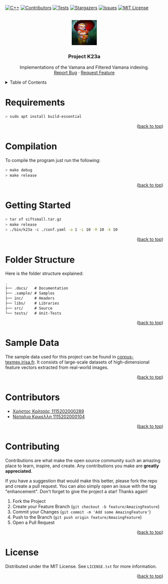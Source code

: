 <!-- Improved compatibility of back to top link: See: https://github.com/xcalts/di-uoa-project-k23a/pull/73 -->
<a id="readme-top"></a>



[![C++][C++]][C++-url]
[![Contributors][contributors-shield]][contributors-url]
[![Tests][tests-shield]][tests-url]
[![Stargazers][stars-shield]][stars-url]
[![Issues][issues-shield]][issues-url]
[![MIT License][license-shield]][license-url]



<!-- PROJECT LOGO -->
<br />
<div align="center">
  <a href="https://github.com/xcalts/di-uoa-project-k23a">
    <img src=".assets/logo.png" alt="Logo" width="80" height="80">
  </a>

  <h3 align="center">Project K23a</h3>

  <p align="center">
    Implementations of the Vamana and Filtered Vamana indexing.
    <br />
    <a href="https://github.com/xcalts/di-uoa-project-k23a/issues/new?labels=bug&template=bug-report---.md">Report Bug</a>
    ·
    <a href="https://github.com/xcalts/di-uoa-project-k23a/issues/new?labels=enhancement&template=feature-request---.md">Request Feature</a>
  </p>
</div>



<!-- TABLE OF CONTENTS -->
<details>
  <summary>Table of Contents</summary>
  <ol>
    <li><a href="#requirements">Requirements</a></li>
    <li><a href="#compilation">Compilation</a></li>
    <li><a href="#getting-started">Getting Started</a></li>
    <li><a href="#folder-structure">Folder Structure</a></li>
    <li><a href="#sample-data">Sample Data</a></li>
    <li><a href="#contributors">Contributors</a></li>
    <li><a href="#contributing">Contributing</a></li>
    <li><a href="#license">License</a></li>
  </ol>
</details>



# Requirements

```sh
> sudo apt install build-essential
```

<p align="right">(<a href="#readme-top">back to top</a>)</p>

# Compilation

To compile the program just run the following:

```sh
> make debug
> make release  
```

<p align="right">(<a href="#readme-top">back to top</a>)</p>

# Getting Started

```sh
> tar xf siftsmall.tar.gz
> make release
> ./bin/k23a -c ./conf.yaml -a 1 -L 10 -R 10 -k 10
```

<p align="right">(<a href="#readme-top">back to top</a>)</p>

# Folder Structure

Here is the folder structure explained:

```text
.
├── .docs/   # Documentation
├── .sample/ # Samples
├── inc/     # Headers
├── libs/    # Libraries
├── src/     # Source
└── tests/   # Unit-Tests
```

<p align="right">(<a href="#readme-top">back to top</a>)</p>

# Sample Data

The sample data used for this project can be found in [corpus-texmex.irisa.fr](http://corpus-texmex.irisa.fr/).
It consists of large-scale datasets of high-dimensional feature vectors extracted from real-world images.

<p align="right">(<a href="#readme-top">back to top</a>)</p>

# Contributors

- [Χρήστος Καλτσάς 1115202000289](https://github.com/xcalts)
- [Ναταλια Κρικελλη 1115202000104](https://github.com/nataliakrik)

<p align="right">(<a href="#readme-top">back to top</a>)</p>

# Contributing

Contributions are what make the open source community such an amazing place to learn, inspire, and create. Any contributions you make are **greatly appreciated**.

If you have a suggestion that would make this better, please fork the repo and create a pull request. You can also simply open an issue with the tag "enhancement".
Don't forget to give the project a star! Thanks again!

1. Fork the Project
2. Create your Feature Branch (`git checkout -b feature/AmazingFeature`)
3. Commit your Changes (`git commit -m 'Add some AmazingFeature'`)
4. Push to the Branch (`git push origin feature/AmazingFeature`)
5. Open a Pull Request

<p align="right">(<a href="#readme-top">back to top</a>)</p>

# License

Distributed under the MIT License. See `LICENSE.txt` for more information.

<p align="right">(<a href="#readme-top">back to top</a>)</p>


<!-- MARKDOWN LINKS & IMAGES -->
<!-- https://www.markdownguide.org/basic-syntax/#reference-style-links -->
[contributors-shield]: https://img.shields.io/github/contributors/xcalts/di-uoa-project-k23a.svg?style=for-the-badge
[contributors-url]: https://github.com/xcalts/di-uoa-project-k23a/graphs/contributors
[tests-shield]: https://img.shields.io/github/actions/workflow/status/xcalts/di-uoa-project-k23a/ci.yml?style=for-the-badge&label=TESTS
[tests-url]: https://github.com/xcalts/di-uoa-project-k23a/actions/workflows/ci.yml
[stars-shield]: https://img.shields.io/github/stars/xcalts/di-uoa-project-k23a.svg?style=for-the-badge
[stars-url]: https://github.com/xcalts/di-uoa-project-k23a/stargazers
[issues-shield]: https://img.shields.io/github/issues/xcalts/di-uoa-project-k23a.svg?style=for-the-badge
[issues-url]: https://github.com/xcalts/di-uoa-project-k23a/issues
[license-shield]: https://img.shields.io/github/license/xcalts/di-uoa-project-k23a.svg?style=for-the-badge
[license-url]: https://github.com/xcalts/di-uoa-project-k23a/blob/master/LICENSE.txt
[C++]: https://img.shields.io/badge/-C++-blue?style=for-the-badge
[C++-url]: https://cplusplus.com/
